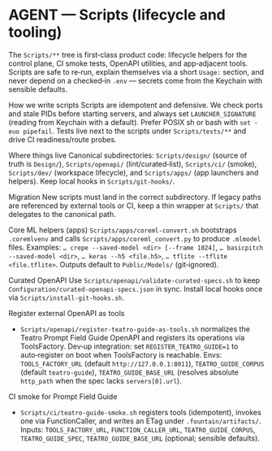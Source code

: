 # AGENT — Scripts (lifecycle and tooling)

The `Scripts/**` tree is first‑class product code: lifecycle helpers for the control plane, CI smoke tests, OpenAPI utilities, and app‑adjacent tools. Scripts are safe to re‑run, explain themselves via a short `Usage:` section, and never depend on a checked‑in `.env` — secrets come from the Keychain with sensible defaults.

How we write scripts
Scripts are idempotent and defensive. We check ports and stale PIDs before starting servers, and always set `LAUNCHER_SIGNATURE` (reading from Keychain with a default). Prefer POSIX sh or bash with `set -euo pipefail`. Tests live next to the scripts under `Scripts/tests/**` and drive CI readiness/route probes.

Where things live
Canonical subdirectories: `Scripts/design/` (source of truth is `Design/`), `Scripts/openapi/` (lint/curated‑list), `Scripts/ci/` (smoke), `Scripts/dev/` (workspace lifecycle), and `Scripts/apps/` (app launchers and helpers). Keep local hooks in `Scripts/git-hooks/`.

Migration
New scripts must land in the correct subdirectory. If legacy paths are referenced by external tools or CI, keep a thin wrapper at `Scripts/` that delegates to the canonical path.

Core ML helpers (apps)
`Scripts/apps/coreml-convert.sh` bootstraps `.coremlvenv` and calls `Scripts/apps/coreml_convert.py` to produce `.mlmodel` files. Examples: `… crepe --saved-model <dir> [--frame 1024]`, `… basicpitch --saved-model <dir>`, `… keras --h5 <file.h5>`, `… tflite --tflite <file.tflite>`. Outputs default to `Public/Models/` (git‑ignored).

Curated OpenAPI
Use `Scripts/openapi/validate-curated-specs.sh` to keep `Configuration/curated-openapi-specs.json` in sync. Install local hooks once via `Scripts/install-git-hooks.sh`.

Register external OpenAPI as tools
- `Scripts/openapi/register-teatro-guide-as-tools.sh` normalizes the Teatro Prompt Field Guide OpenAPI and registers its operations via ToolsFactory. Dev‑up integration: set `REGISTER_TEATRO_GUIDE=1` to auto‑register on boot when ToolsFactory is reachable. Envs: `TOOLS_FACTORY_URL` (default `http://127.0.0.1:8011`), `TEATRO_GUIDE_CORPUS` (default `teatro-guide`), `TEATRO_GUIDE_BASE_URL` (resolves absolute `http_path` when the spec lacks `servers[0].url`).

CI smoke for Prompt Field Guide
- `Scripts/ci/teatro-guide-smoke.sh` registers tools (idempotent), invokes one via FunctionCaller, and writes an ETag under `.fountain/artifacts/`. Inputs: `TOOLS_FACTORY_URL`, `FUNCTION_CALLER_URL`, `TEATRO_GUIDE_CORPUS`, `TEATRO_GUIDE_SPEC`, `TEATRO_GUIDE_BASE_URL` (optional; sensible defaults).
